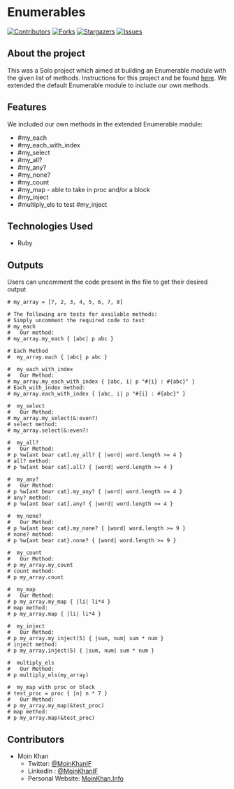 # Enumerables

[![Contributors][contributors-shield]][contributors-url]
[![Forks][forks-shield]][forks-url]
[![Stargazers][stars-shield]][stars-url]
[![Issues][issues-shield]][issues-url]

## About the project

This was a Solo project which aimed at building an Enumerable module with the given list of methods. Instructions for this project and be found [here](https://www.theodinproject.com/courses/ruby-programming/lessons/advanced-building-blocks/). We extended the default Enumerable module to include our own methods.

## Features

We included our own methods in the extended Enumerable module:

*  #my_each
*  #my_each_with_index
*  #my_select
*  #my_all?
*  #my_any?
*  #my_none?
*  #my_count
*  #my_map - able to take in proc and/or a block
*  #my_inject
*  #multiply_els to test #my_inject

## Technologies Used

* Ruby

## Outputs

Users can uncomment the code present in the file to get their desired output

```
# my_array = [7, 2, 3, 4, 5, 6, 7, 8]

# The following are tests for available methods:
# Simply uncomment the required code to test
# my_each
#   Our method:
# my_array.my_each { |abc| p abc }

# Each Method
#  my_array.each { |abc| p abc }

#  my_each_with_index
#   Our Method:
# my_array.my_each_with_index { |abc, i| p "#{i} : #{abc}" }
# Each_with_index method:
# my_array.each_with_index { |abc, i| p "#{i} : #{abc}" }

#  my_select
#   Our Method:
# my_array.my_select(&:even?)
# select method:
# my_array.select(&:even?)

#  my_all?
#   Our Method:
# p %w[ant bear cat].my_all? { |word| word.length >= 4 }
# all? method:
# p %w[ant bear cat].all? { |word| word.length >= 4 }

#  my_any?
#   Our Method:
# p %w[ant bear cat].my_any? { |word| word.length >= 4 }
# any? method:
# p %w[ant bear cat].any? { |word| word.length >= 4 }

#  my_none?
#   Our Method:
# p %w{ant bear cat}.my_none? { |word| word.length >= 9 }
# none? method:
# p %w{ant bear cat}.none? { |word| word.length >= 9 }

#  my_count
#   Our Method:
# p my_array.my_count
# count method:
# p my_array.count

#  my_map
#   Our Method:
# p my_array.my_map { |li| li*4 }
# map method:
# p my_array.map { |li| li*4 }

#  my_inject
#   Our Method:
# p my_array.my_inject(5) { |sum, num| sum * num }
# inject method:
# p my_array.inject(5) { |sum, num| sum * num }

#  multiply_els
#   Our Method:
# p multiply_els(my_array)

#  my_map with proc or block
# test_proc = proc { |n| n * 7 }
#   Our Method:
# p my_array.my_map(&test_proc)
# map method:
# p my_array.map(&test_proc)
```


## Contributors

* Moin Khan
    * Twitter: [@MoinKhanIF](https://twitter.com/MoinKhanIF)
    * LinkedIn : [@MoinKhanIF](https://www.linkedin.com/in/moinkhanif/)
    * Personal Website: [MoinKhan.Info](https://moinkhan.info)

<!-- MARKDOWN LINKS & IMAGES -->

[contributors-shield]: https://img.shields.io/github/contributors/moinkhanif/enumerables.svg?style=flat-square
[contributors-url]: https://github.com/moinkhanif/enumerables/graphs/contributors
[forks-shield]: https://img.shields.io/github/forks/moinkhanif/enumerables.svg?style=flat-square
[forks-url]: https://github.com/moinkhanif/enumerables/network/members
[stars-shield]: https://img.shields.io/github/stars/moinkhanif/enumerables.svg?style=flat-square
[stars-url]: https://github.com/moinkhanif/enumerables/stargazers
[issues-shield]: https://img.shields.io/github/issues/moinkhanif/enumerables.svg?style=flat-square
[issues-url]: https://github.com/moinkhanif/enumerables/issues
